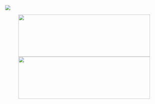 <!-- [![Header](https://i.imgur.com/HUg8O6C.png "Header")](https://some-url.dev/) -->
<!-- [![Top Langs](https://github-readme-stats.vercel.app/api/top-langs/?username=alex-pober&layout=compact&border_radius=25&hide_title=true)](https://github.com/alex-pober/github-readme-stats)
![Anurag's GitHub stats](https://github-readme-stats.vercel.app/api?username=alex-pober&count_private=true&show_icons=true&border_radius=25&hide_title=true&hide=stars,issues) -->
<!-- <img src="https://i.imgur.com/HUg8O6C.png"/> -->
<img src="https://i.imgur.com/z8b0KZo.gif"/>

<p align="center">
  <img width=421 height="135" src="https://github-readme-stats.vercel.app/api?username=alex-pober&count_private=true&show_icons=true&border_radius=25&hide_title=true&hide=stars,issues" />
  <img width=421 height="135" src="https://github-readme-stats.vercel.app/api/top-langs/?username=alex-pober&layout=compact&border_radius=25&hide_title=true&card_width=445" />
</p>

<!--
**alex-pober/alex-pober** is a ✨ _special_ ✨ repository because its `README.md` (this file) appears on your GitHub profile.

Here are some ideas to get you started:

- 🔭 I’m currently working on ...
- 🌱 I’m currently learning ...
- 👯 I’m looking to collaborate on ...
- 🤔 I’m looking for help with ...
- 💬 Ask me about ...
- 📫 How to reach me: ...
- 😄 Pronouns: ...
- ⚡ Fun fact: ...
-->
